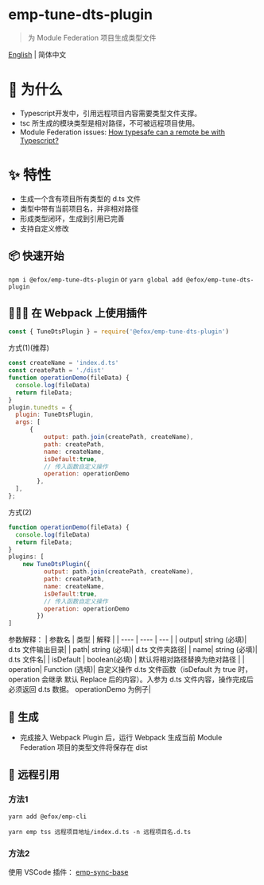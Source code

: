 # emp-tune-dts-plugin

> 为 Module Federation 项目生成类型文件

[English](./README.md) | 简体中文

# 🧐 为什么
+ Typescript开发中，引用远程项目内容需要类型文件支撑。
+ tsc 所生成的模块类型是相对路径，不可被远程项目使用。
+ Module Federation issues: [How typesafe can a remote be with Typescript?](https://github.com/module-federation/module-federation-examples/issues/20)

# ✨ 特性
+ 生成一个含有项目所有类型的 d.ts 文件
+ 类型中带有当前项目名，并非相对路径
+ 形成类型闭环，生成到引用已完善
+ 支持自定义修改

## 📦 快速开始

`npm i @efox/emp-tune-dts-plugin` or `yarn global add @efox/emp-tune-dts-plugin`

## 👨🏻‍💻 在 Webpack 上使用插件

```js
const { TuneDtsPlugin } = require('@efox/emp-tune-dts-plugin')
```

方式(1)(推荐)

```js
const createName = 'index.d.ts'
const createPath = './dist'
function operationDemo(fileData) {
  console.log(fileData)
  return fileData;
}
plugin.tunedts = {
  plugin: TuneDtsPlugin,
  args: [
      {
          output: path.join(createPath, createName),
          path: createPath,
          name: createName,
          isDefault:true,
          // 传入函数自定义操作
          operation: operationDemo
        },
  ],
};
```

方式(2)

```js
function operationDemo(fileData) {
  console.log(fileData)
  return fileData;
}
plugins: [
    new TuneDtsPlugin({
          output: path.join(createPath, createName),
          path: createPath,
          name: createName,
          isDefault:true,
          // 传入函数自定义操作
          operation: operationDemo
        })
]
```

参数解释：
| 参数名 | 类型 | 解释 |
| ---- | ---- | --- |
| output| string (必填)| d.ts 文件输出目录|
| path| string (必填)| d.ts 文件夹路径|
| name| string (必填)| d.ts 文件名|
| isDefault | boolean(必填) | 默认将相对路径替换为绝对路径 |
| operation| Function (选填)| 自定义操作 d.ts 文件函数（isDefault 为 true 时，operation 会继承 默认 Replace 后的内容）。入参为 d.ts 文件内容，操作完成后必须返回 d.ts 数据。 operationDemo 为例子|

## 💪 生成

+ 完成接入 Webpack Plugin 后，运行 Webpack 生成当前 Module Federation 项目的类型文件将保存在 dist

## 🔗 远程引用
### 方法1
`yarn add @efox/emp-cli`

`yarn emp tss 远程项目地址/index.d.ts -n 远程项目名.d.ts `

### 方法2
使用 VSCode 插件： [emp-sync-base](https://marketplace.visualstudio.com/items?itemName=Benny.emp-sync-base)
